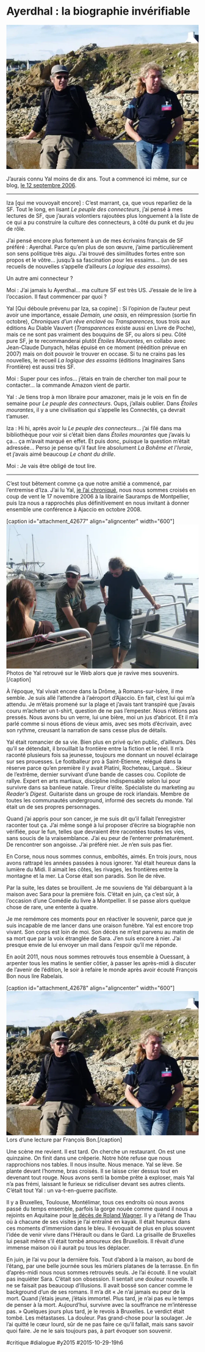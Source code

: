 # Ayerdhal : la biographie invérifiable

![](_i/ouessant.webp)

J’aurais connu Yal moins de dix ans. Tout a commencé ici même, sur ce blog, [le 12 septembre 2006](../../2006/9/matrix-connexion/#com217.md).

---

Iza [qui me vouvoyait encore] : C’est marrant, ça, que vous reparliez de la SF. Tout le long, en lisant *Le peuple des connecteurs*, j’ai pensé à mes lectures de SF, que j’aurais volontiers rajoutées plus longuement à la liste de ce qui a pu construire la culture des connecteurs, à côté du punk et du jeu de rôle.

J’ai pensé encore plus fortement à un de mes écrivains français de SF préféré : Ayerdhal. Parce qu’en plus de son œuvre, j’aime particulièrement son sens politique très aigu. J’ai trouvé des similitudes fortes entre son propos et le vôtre… jusqu’à sa fascination pour les essaims… (un de ses recueils de nouvelles s’appelle d’ailleurs *La logique des essaims*).

Un autre ami connecteur ?

Moi : J’ai jamais lu Ayerdhal… ma culture SF est très US. J’essaie de le lire à l’occasion. Il faut commencer par quoi ?

Yal [Qui déboule prévenu par Iza, sa copine] : Si l’opinion de l’auteur peut avoir une importance, essaie *Demain, une oasis*, en réimpression (sortie fin octobre), *Chroniques d’un rêve enclavé* ou *Transparences*, tous trois aux éditions Au Diable Vauvert (*Transparences* existe aussi en Livre de Poche), mais ce ne sont pas vraiment des bouquins de SF, ou alors si peu. Côté pure SF, je te recommanderai plutôt *Étoiles Mourantes*, en collabo avec Jean-Claude Dunyach, hélas épuisé en ce moment (réédition prévue en 2007) mais on doit pouvoir le trouver en occase. Si tu ne crains pas les nouvelles, le recueil *La logique des essaims* (éditions Imaginaires Sans Frontière) est aussi très SF.

Moi : Super pour ces infos… j’étais en train de chercher ton mail pour te contacter… la commande Amazon vient de partir.

Yal : Je tiens trop à mon libraire pour amazoner, mais je le vois en fin de semaine pour *Le peuple des connecteurs*. Oups, j’allais oublier. Dans *Étoiles mourantes*, il y a une civilisation qui s’appelle les Connectés, ça devrait t’amuser.

Iza : Hi hi, après avoir lu *Le peuple des connecteurs*… j’ai filé dans ma bibliothèque pour voir si c’était bien dans *Étoiles mourantes* que j’avais lu ça… ça m’avait marqué en effet. Et puis donc, puisque la question m’était adressée… Perso je pense qu’il faut lire absolument *La Bohême et l’Ivraie*, et j’avais aimé beaucoup *Le chant du drille*.

Moi : Je vais être obligé de tout lire.

---

C’est tout bêtement comme ça que notre amitié a commencé, par l’entremise d’Iza. J’ai lu Yal, [je l’ai chroniqué](../../2006/11/demain-une-oasis.md), nous nous sommes croisés en coup de vent le 17 novembre 2006 à la librairie Sauramps de Montpellier, puis Iza nous a rapprochés plus définitivement en nous invitant à donner ensemble une conférence à Ajaccio en octobre 2008.

[caption id="attachment\_42677" align="aligncenter" width="600"]![Photos de Yal retrouvé sur le Web alors que je ravive mes souvenirs.](_i/corse.webp) Photos de Yal retrouvé sur le Web alors que je ravive mes souvenirs.[/caption]

À l’époque, Yal vivait encore dans la Drôme, à Romans-sur-Isère, il me semble. Je suis allé l’attendre à l’aéroport d’Ajaccio. En fait, c’est lui qui m’a attendu. Je m’étais promené sur la plage et j’avais tant transpiré que j’avais couru m’acheter un t-shirt, question de ne pas l’empester. Nous n’étions pas pressés. Nous avons bu un verre, lui une bière, moi un jus d’abricot. Et il m’a parlé comme si nous étions de vieux amis, avec ses mots d’écrivain, avec son rythme, creusant la narration de sans cesse plus de détails.

Yal était romancier de sa vie. Bien plus en privé qu’en public, d’ailleurs. Dès qu’il se détendait, il brouillait la frontière entre la fiction et le réel. Il m’a raconté plusieurs fois sa jeunesse, toujours me donnant un nouvel éclairage sur ses prouesses. Le footballeur pro à Saint-Etienne, relégué dans la réserve parce qu’en première il y avait Platini, Rocheteau, Larqué… Skieur de l’extrême, dernier survivant d’une bande de casses cou. Copilote de rallye. Expert en arts martiaux, discipline indispensable selon lui pour survivre dans sa banlieue natale. Tireur d’élite. Spécialiste du marketing au *Reader’s Digest*. Guitariste dans un groupe de rock irlandais. Membre de toutes les communautés underground, informé des secrets du monde. Yal était un de ses propres personnages.

Quand j’ai appris pour son cancer, je me suis dit qu’il fallait l’enregistrer raconter tout ça. J’ai même songé à lui proposer d’écrire sa biographie non vérifiée, pour le fun, telles que devraient être racontées toutes les vies, sans soucis de la vraisemblance. J’ai eu peur de l’enterrer prématurément. De rencontrer son angoisse. J’ai préféré nier. Je n’en suis pas fier.

En Corse, nous nous sommes connus, emboîtés, aimés. En trois jours, nous avons rattrapé les années passées à nous ignorer. Yal était heureux dans la lumière du Midi. Il aimait les côtes, les rivages, les frontières entre la montagne et la mer. La Corse était son paradis. Son île de rêve.

Par la suite, les dates se brouillent. Je me souviens de Yal débarquant à la maison avec Sara pour la première fois. C’était en juin, ça c’est sûr, à l’occasion d’une Comédie du livre à Montpellier. Il se passe alors quelque chose de rare, une entente à quatre.

Je me remémore ces moments pour en réactiver le souvenir, parce que je suis incapable de me lancer dans une oraison funèbre. Yal est encore trop vivant. Son corps est loin de moi. Son décès ne m’est parvenu au matin de sa mort que par la voix étranglée de Sara. J’en suis encore à nier. J’ai presque envie de lui envoyer un mail dans l’espoir qu’il me réponde.

En août 2011, nous nous sommes retrouvés tous ensemble à Ouessant, à arpenter tous les matins le sentier côtier, à passer les après-midi à discuter de l’avenir de l’édition, le soir à refaire le monde après avoir écouté François Bon nous lire Rabelais.

[caption id="attachment\_42678" align="aligncenter" width="600"][![Lors d’une lecture par François Bon.](_i/ouessant.webp)](https://twitter.com/MicheleTurbin/status/659083030116605953) Lors d’une lecture par François Bon.[/caption]

Une scène me revient. Il est tard. On cherche un restaurant. On est une quinzaine. On finit dans une crêperie. Notre hôte refuse que nous rapprochions nos tables. Il nous insulte. Nous menace. Yal se lève. Se plante devant l’homme, bras croisés. Il se laisse crier dessus tout en devenant tout rouge. Nous avons senti la bombe prête à exploser, mais Yal n’a pas frémi, laissant le furieux se ridiculiser devant ses autres clients. C’était tout Yal : un va-t-en-guerre pacifiste.

Il y a Bruxelles, Toulouse, Montélimar, tous ces endroits où nous avons passé du temps ensemble, parfois la gorge nouée comme quand il nous a rejoints en Aquitaine pour [le décès de Roland Wagner](../../2012/8/roland-c-wagner-1960-2012.md). Il y a l’étang de Thau où à chacune de ses visites je l’ai entraîné en kayak. Il était heureux dans ces moments d’immersion dans le bleu. Il évoquait de plus en plus souvent l’idée de venir vivre dans l’Hérault ou dans le Gard. La grisaille de Bruxelles lui pesait même s’il était tombé amoureux des Bruxellois. Il rêvait d’une immense maison où il aurait pu tous les déplacer.

En juin, je l’ai vu pour la dernière fois. Tout d’abord à la maison, au bord de l’étang, par une belle journée sous les mûriers platanes de la terrasse. En fin d’après-midi nous nous sommes retrouvés seuls. Je l’ai écouté. Il ne voulait pas inquiéter Sara. C’était son obsession. Il sentait une douleur nouvelle. Il ne se faisait pas beaucoup d’illusions. Il avait bossé son cancer comme le background d’un de ses romans. Il m’a dit « Je n’ai jamais eu peur de la mort. Quand j’étais jeune, j’étais immortel. Plus tard, je n’ai pas eu le temps de penser à la mort. Aujourd’hui, survivre avec la souffrance ne m’intéresse pas. » Quelques jours plus tard, je le revois à Bruxelles. Le verdict était tombé. Les métastases. La douleur. Pas grand-chose pour la soulager. Je l’ai quitté le cœur lourd, sûr de ne pas faire ce qu’il fallait, mais sans savoir quoi faire. Je ne le sais toujours pas, à part évoquer son souvenir.

#critique #dialogue #y2015 #2015-10-29-19h6

